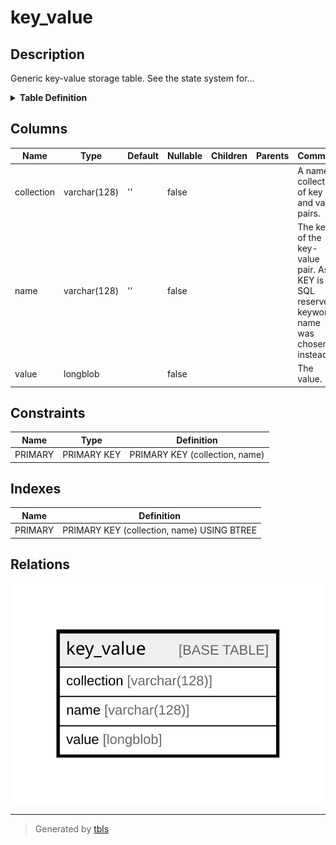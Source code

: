 # key_value

## Description

Generic key-value storage table. See the state system for…

<details>
<summary><strong>Table Definition</strong></summary>

```sql
CREATE TABLE `key_value` (
  `collection` varchar(128) CHARACTER SET ascii COLLATE ascii_general_ci NOT NULL DEFAULT '' COMMENT 'A named collection of key and value pairs.',
  `name` varchar(128) CHARACTER SET ascii COLLATE ascii_general_ci NOT NULL DEFAULT '' COMMENT 'The key of the key-value pair. As KEY is a SQL reserved keyword, name was chosen instead.',
  `value` longblob NOT NULL COMMENT 'The value.',
  PRIMARY KEY (`collection`,`name`)
) ENGINE=InnoDB DEFAULT CHARSET=utf8mb4 COLLATE=utf8mb4_general_ci COMMENT='Generic key-value storage table. See the state system for…'
```

</details>

## Columns

| Name | Type | Default | Nullable | Children | Parents | Comment |
| ---- | ---- | ------- | -------- | -------- | ------- | ------- |
| collection | varchar(128) | '' | false |  |  | A named collection of key and value pairs. |
| name | varchar(128) | '' | false |  |  | The key of the key-value pair. As KEY is a SQL reserved keyword, name was chosen instead. |
| value | longblob |  | false |  |  | The value. |

## Constraints

| Name | Type | Definition |
| ---- | ---- | ---------- |
| PRIMARY | PRIMARY KEY | PRIMARY KEY (collection, name) |

## Indexes

| Name | Definition |
| ---- | ---------- |
| PRIMARY | PRIMARY KEY (collection, name) USING BTREE |

## Relations

![er](key_value.svg)

---

> Generated by [tbls](https://github.com/k1LoW/tbls)
